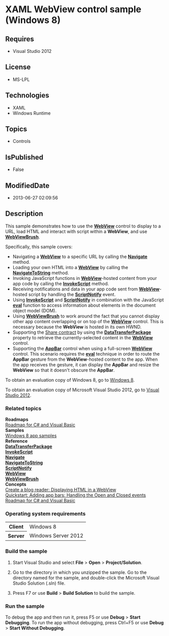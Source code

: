 # XAML WebView control sample (Windows 8)
## Requires
* Visual Studio 2012
## License
* MS-LPL
## Technologies
* XAML
* Windows Runtime
## Topics
* Controls
## IsPublished
* False
## ModifiedDate
* 2013-06-27 02:09:56
## Description

<div id="mainSection">
<p>This sample demonstrates how to use the <a href="http://msdn.microsoft.com/library/windows/apps/br227702">
<b>WebView</b></a> control to display to a URL, load HTML and interact with script within a
<b>WebView</b>, and use <a href="http://msdn.microsoft.com/library/windows/apps/br227702brush_webviewbrush">
<b>WebViewBrush</b></a>. </p>
<p>Specifically, this sample covers:</p>
<ul>
<li>Navigating a <a href="http://msdn.microsoft.com/library/windows/apps/br227702">
<b>WebView</b></a> to a specific URL by calling the <a href="http://msdn.microsoft.com/library/windows/apps/br227702_navigate">
<b>Navigate</b></a> method. </li><li>Loading your own HTML into a <a href="http://msdn.microsoft.com/library/windows/apps/br227702">
<b>WebView</b></a> by calling the <a href="http://msdn.microsoft.com/library/windows/apps/br227702_navigatetostring">
<b>NavigateToString</b></a> method. </li><li>Invoking JavaScript functions in <a href="http://msdn.microsoft.com/library/windows/apps/br227702">
<b>WebView</b></a>-hosted content from your app code by calling the <a href="http://msdn.microsoft.com/library/windows/apps/br227702_invokescript">
<b>InvokeScript</b></a> method. </li><li>Receiving notifications and data in your app code sent from <a href="http://msdn.microsoft.com/library/windows/apps/br227702">
<b>WebView</b></a>-hosted script by handling the <a href="http://msdn.microsoft.com/library/windows/apps/br227702_scriptnotify">
<b>ScriptNotify</b></a> event. </li><li>Using <a href="http://msdn.microsoft.com/library/windows/apps/br227702_invokescript">
<b>InvokeScript</b></a> and <a href="http://msdn.microsoft.com/library/windows/apps/br227702_scriptnotify">
<b>ScriptNotify</b></a> in combination with the JavaScript <a href="85587e39-9325-4b75-b9f9-9d7d475a2120">
<b>eval</b></a> function to access information about elements in the document object model (DOM).
</li><li>Using <a href="http://msdn.microsoft.com/library/windows/apps/br227702brush">
<b>WebViewBrush</b></a> to work around the fact that you cannot display other app content overlapping or on top of the
<a href="http://msdn.microsoft.com/library/windows/apps/br227702"><b>WebView</b></a> control. This is necessary because the
<b>WebView</b> is hosted in its own HWND. </li><li>Supporting the <a href="http://msdn.microsoft.com/library/windows/apps/hh464906#share_contract">
Share contract</a> by using the <a href="http://msdn.microsoft.com/library/windows/apps/br227702_datatransferpackage">
<b>DataTransferPackage</b></a> property to retrieve the currently-selected content in the
<a href="http://msdn.microsoft.com/library/windows/apps/br227702"><b>WebView</b></a> control.
</li><li>Supporting the <a href="http://msdn.microsoft.com/library/windows/apps/hh701927">
<b>AppBar</b></a> control when using a full-screen <a href="http://msdn.microsoft.com/library/windows/apps/br227702">
<b>WebView</b></a> control. This scenario requires the <a href="85587e39-9325-4b75-b9f9-9d7d475a2120">
<b>eval</b></a> technique in order to route the <b>AppBar</b> gesture from the <b>
WebView</b>-hosted content to the app. When the app receives the gesture, it can display the
<b>AppBar</b> and resize the <b>WebView</b> so that it doesn't obscure the <b>AppBar</b>.
</li></ul>
<p>To obtain an evaluation copy of Windows&nbsp;8, go to <a href="http://go.microsoft.com/fwlink/p/?linkid=241655">
Windows&nbsp;8</a>.</p>
<p>To obtain an evaluation copy of Microsoft Visual Studio&nbsp;2012, go to <a href="http://go.microsoft.com/fwlink/p/?linkid=241656">
Visual Studio&nbsp;2012</a>.</p>
<h3><a id="related_topics"></a>Related topics</h3>
<dl><dt><b>Roadmaps</b> </dt><dt><a href="http://msdn.microsoft.com/library/windows/apps/br229583">Roadmap for C# and Visual Basic</a>
</dt><dt><b>Samples</b> </dt><dt><a href="http://go.microsoft.com/fwlink/p/?LinkID=227694">Windows 8 app samples</a>
</dt><dt><b>Reference</b> </dt><dt><a href="http://msdn.microsoft.com/library/windows/apps/br227702_datatransferpackage"><b>DataTransferPackage</b></a>
</dt><dt><a href="http://msdn.microsoft.com/library/windows/apps/br227702_invokescript"><b>InvokeScript</b></a>
</dt><dt><a href="http://msdn.microsoft.com/library/windows/apps/br227702_navigate"><b>Navigate</b></a>
</dt><dt><a href="http://msdn.microsoft.com/library/windows/apps/br227702_navigatetostring"><b>NavigateToString</b></a>
</dt><dt><a href="http://msdn.microsoft.com/library/windows/apps/br227702_scriptnotify"><b>ScriptNotify</b></a>
</dt><dt><a href="http://msdn.microsoft.com/library/windows/apps/br227702"><b>WebView</b></a>
</dt><dt><a href="http://msdn.microsoft.com/library/windows/apps/br227702brush_webviewbrush"><b>WebViewBrush</b></a>
</dt><dt><b>Concepts</b> </dt><dt><a href="http://msdn.microsoft.com/library/windows/apps/br211380#displaying_html_in_a_webview">Create a blog reader: Displaying HTML in a WebView</a>
</dt><dt><a href="http://msdn.microsoft.com/library/windows/apps/hh781232">Quickstart: Adding app bars: Handling the Open and Closed events</a>
</dt><dt><a href="http://msdn.microsoft.com/library/windows/apps/br229583">Roadmap for C# and Visual Basic</a>
</dt></dl>
<h3>Operating system requirements</h3>
<table>
<tbody>
<tr>
<th>Client</th>
<td><dt>Windows&nbsp;8 </dt></td>
</tr>
<tr>
<th>Server</th>
<td><dt>Windows Server&nbsp;2012 </dt></td>
</tr>
</tbody>
</table>
<h3>Build the sample</h3>
<ol>
<li>
<p>Start Visual Studio and select <b>File</b> &gt; <b>Open</b> &gt; <b>Project/Solution</b>.</p>
</li><li>
<p>Go to the directory in which you unzipped the sample. Go to the directory named for the sample, and double-click the Microsoft Visual Studio Solution (.sln) file.</p>
</li><li>
<p>Press F7 or use <b>Build</b> &gt; <b>Build Solution</b> to build the sample.</p>
</li></ol>
<h3>Run the sample</h3>
<p>To debug the app and then run it, press F5 or use <b>Debug</b> &gt; <b>Start Debugging</b>. To run the app without debugging, press Ctrl&#43;F5 or use
<b>Debug</b> &gt; <b>Start Without Debugging</b>.</p>
</div>
